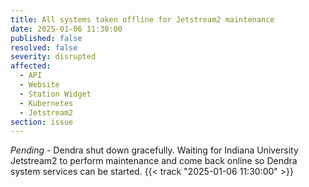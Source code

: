 ```yaml
---
title: All systems taken offline for Jetstream2 maintenance
date: 2025-01-06 11:30:00
published: false
resolved: false
severity: disrupted
affected:
  - API
  - Website
  - Station Widget
  - Kubernetes
  - Jetstream2
section: issue
---
```


*Pending* - Dendra shut down gracefully. Waiting for Indiana University Jetstream2 to perform maintenance and come back online so Dendra system services can be started. {{< track "2025-01-06 11:30:00" >}}
